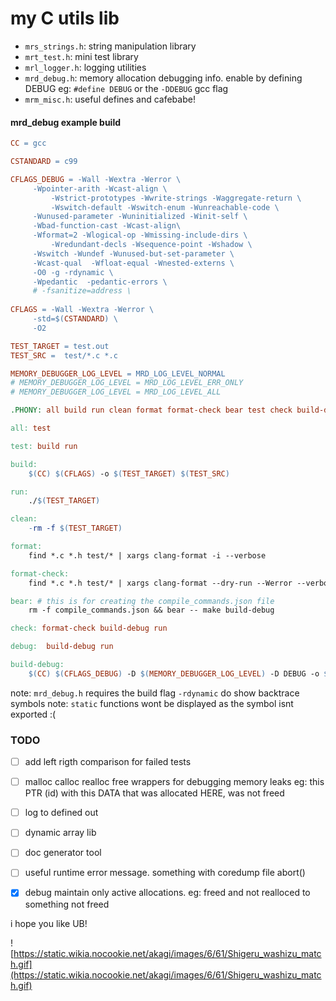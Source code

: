 # my C utils lib

- `mrs_strings.h`: string manipulation library
- `mrt_test.h`: mini test library 
- `mrl_logger.h`: logging utilities 
- `mrd_debug.h`: memory allocation debugging info. enable by defining DEBUG eg: `#define DEBUG` or the `-DDEBUG` gcc flag
- `mrm_misc.h`: useful defines and cafebabe!

#### mrd_debug example build
```Makefile
CC = gcc

CSTANDARD = c99

CFLAGS_DEBUG = -Wall -Wextra -Werror \
	 -Wpointer-arith -Wcast-align \
         -Wstrict-prototypes -Wwrite-strings -Waggregate-return \
         -Wswitch-default -Wswitch-enum -Wunreachable-code \
	 -Wunused-parameter -Wuninitialized -Winit-self \
 	 -Wbad-function-cast -Wcast-align\
	 -Wformat=2 -Wlogical-op -Wmissing-include-dirs \
         -Wredundant-decls -Wsequence-point -Wshadow \
	 -Wswitch -Wundef -Wunused-but-set-parameter \
	 -Wcast-qual  -Wfloat-equal -Wnested-externs \
	 -O0 -g -rdynamic \
	 -Wpedantic  -pedantic-errors \
	 # -fsanitize=address \
	 
CFLAGS = -Wall -Wextra -Werror \
	 -std=$(CSTANDARD) \
	 -O2

TEST_TARGET = test.out
TEST_SRC =  test/*.c *.c

MEMORY_DEBUGGER_LOG_LEVEL = MRD_LOG_LEVEL_NORMAL
# MEMORY_DEBUGGER_LOG_LEVEL = MRD_LOG_LEVEL_ERR_ONLY
# MEMORY_DEBUGGER_LOG_LEVEL = MRD_LOG_LEVEL_ALL

.PHONY: all build run clean format format-check bear test check build-debugger-preload debug build-debug 

all: test

test: build run

build:
	$(CC) $(CFLAGS) -o $(TEST_TARGET) $(TEST_SRC)

run:
	./$(TEST_TARGET)

clean:
	-rm -f $(TEST_TARGET)

format:
	find *.c *.h test/* | xargs clang-format -i --verbose

format-check:
	find *.c *.h test/* | xargs clang-format --dry-run --Werror --verbose

bear: # this is for creating the compile_commands.json file
	rm -f compile_commands.json && bear -- make build-debug

check: format-check build-debug run

debug:  build-debug run

build-debug:
	$(CC) $(CFLAGS_DEBUG) -D $(MEMORY_DEBUGGER_LOG_LEVEL) -D DEBUG -o $(TEST_TARGET) $(TEST_SRC)
```
note: `mrd_debug.h` requires the build flag `-rdynamic` do show backtrace symbols 
note: `static` functions wont be displayed as the symbol isnt exported :( 



### TODO
- [ ] add left rigth comparison for failed tests 
- [ ] malloc calloc realloc free wrappers for debugging memory leaks eg: this PTR (id) with this DATA that was allocated HERE, was not freed
- [ ] log to defined out 
- [ ] dynamic array lib 
- [ ] doc generator tool 
- [ ] useful runtime error message. something with coredump file abort()
- [x] debug maintain only active allocations. eg: freed and not realloced to something not freed


i hope you like UB!


![https://static.wikia.nocookie.net/akagi/images/6/61/Shigeru_washizu_match.gif](https://static.wikia.nocookie.net/akagi/images/6/61/Shigeru_washizu_match.gif)
